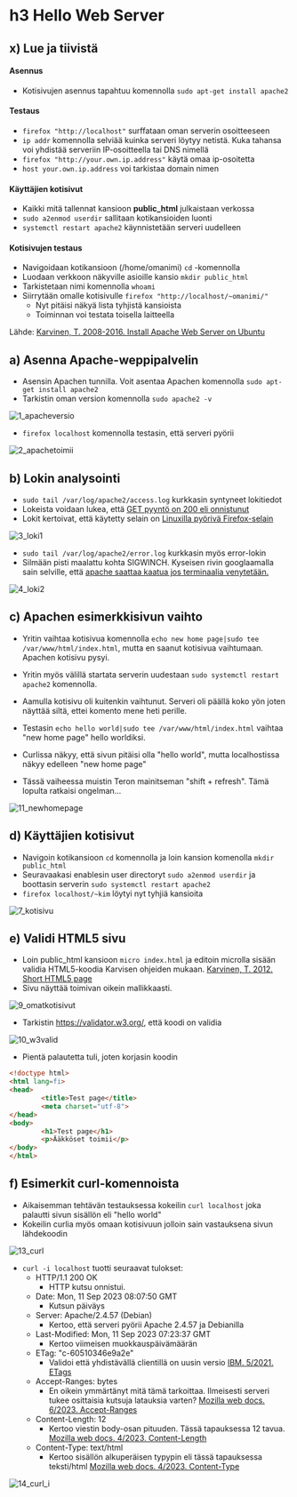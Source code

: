 # h3 Hello Web Server

## x) Lue ja tiivistä

#### Asennus
- Kotisivujen asennus tapahtuu komennolla `sudo apt-get install apache2`

#### Testaus
- `firefox "http://localhost"` surffataan oman serverin osoitteeseen
- `ip addr` komennolla selviää kuinka serveri löytyy netistä. Kuka tahansa voi yhdistää serveriin IP-osoitteella tai DNS nimellä
- `firefox "http://your.own.ip.address"` käytä omaa ip-osoitetta
- `host your.own.ip.address` voi tarkistaa domain nimen


#### Käyttäjien kotisivut
- Kaikki mitä tallennat kansioon **public_html** julkaistaan verkossa
- `sudo a2enmod userdir` sallitaan kotikansioiden luonti
- `systemctl restart apache2` käynnistetään serveri uudelleen

#### Kotisivujen testaus
- Navigoidaan kotikansioon (/home/omanimi) `cd` -komennolla
- Luodaan verkkoon näkyville asioille kansio `mkdir public_html`
- Tarkistetaan nimi komennolla `whoami`
- Siirrytään omalle kotisivulle `firefox "http://localhost/~omanimi/"`
    - Nyt pitäisi näkyä lista tyhjistä kansioista
    - Toiminnan voi testata toisella laitteella

Lähde: [Karvinen, T. 2008-2016. Install Apache Web Server on Ubuntu](https://terokarvinen.com/2008/install-apache-web-server-on-ubuntu-4/)

## a) Asenna Apache-weppipalvelin
- Asensin Apachen tunnilla. Voit asentaa Apachen komennolla `sudo apt-get install apache2`
- Tarkistin oman version komennolla `sudo apache2 -v`

![1_apacheversio](https://github.com/kimbokat/linuxpalvelimet/assets/90966436/86fa0dac-ba7e-4302-84d9-4d31b3543faa)


- `firefox localhost` komennolla testasin, että serveri pyörii

![2_apachetoimii](https://github.com/kimbokat/linuxpalvelimet/assets/90966436/bc87fddd-a105-402a-b40b-502ad1979c91)



## b) Lokin analysointi

- `sudo tail /var/log/apache2/access.log` kurkkasin syntyneet lokitiedot
- Lokeista voidaan lukea, että [GET pyyntö on 200 eli onnistunut](https://developer.mozilla.org/en-US/docs/Web/HTTP/Status/200)
- Lokit kertoivat, että käytetty selain on [Linuxilla pyörivä Firefox-selain](https://user-agents.net/string/mozilla-5-0-x11-linux-x86-64-rv-102-0-gecko-20100101-firefox-102-0)

![3_loki1](https://github.com/kimbokat/linuxpalvelimet/assets/90966436/5176da34-5a88-415f-ae54-7418951c441f)


- `sudo tail /var/log/apache2/error.log` kurkkasin myös error-lokin
- Silmään pisti maalattu kohta SIGWINCH. Kyseisen rivin googlaamalla sain selville, että [apache saattaa kaatua jos terminaalia venytetään.](https://talk.plesk.com/threads/unexpected-server-shutdown.351403/) 

![4_loki2](https://github.com/kimbokat/linuxpalvelimet/assets/90966436/5b6cb3f2-52d5-48db-b003-b604662be210)


## c) Apachen esimerkkisivun vaihto

- Yritin vaihtaa kotisivua komennolla `echo new home page|sudo tee /var/www/html/index.html`, mutta en saanut kotisivua vaihtumaan. Apachen kotisivu pysyi.
- Yritin myös välillä startata serverin uudestaan `sudo systemctl restart apache2` komennolla.

- Aamulla kotisivu oli kuitenkin vaihtunut. Serveri oli päällä koko yön joten näyttää siltä, ettei komento mene heti perille.
- Testasin `echo hello world|sudo tee /var/www/html/index.html` vaihtaa "new home page" hello worldiksi.
- Curlissa näkyy, että sivun pitäisi olla "hello world", mutta localhostissa näkyy edelleen "new home page"
- Tässä vaiheessa muistin Teron mainitseman "shift + refresh". Tämä lopulta ratkaisi ongelman...


![11_newhomepage](https://github.com/kimbokat/linuxpalvelimet/assets/90966436/36ad9384-09f1-4b09-ab89-00d5cac09089)


## d) Käyttäjien kotisivut

- Navigoin kotikansioon `cd` komennolla ja loin kansion komenolla `mkdir public_html`
- Seuravaakasi enablesin user directoryt `sudo a2enmod userdir` ja boottasin serverin `sudo systemctl restart apache2`
- `firefox localhost/~kim` löytyi nyt tyhjiä kansioita 

![7_kotisivu](https://github.com/kimbokat/linuxpalvelimet/assets/90966436/9573fbd1-d354-45f3-ac98-65fe25a908fa)




## e) Validi HTML5 sivu

- Loin public_html kansioon `micro index.html` ja editoin microlla sisään validia HTML5-koodia Karvisen ohjeiden mukaan. [Karvinen, T. 2012. Short HTML5 page](https://terokarvinen.com/2012/short-html5-page/)
- Sivu näyttää toimivan oikein mallikkaasti.

![9_omatkotisivut](https://github.com/kimbokat/linuxpalvelimet/assets/90966436/cb46ee8b-6c1c-4a74-81e4-12f9248f4950)


- Tarkistin https://validator.w3.org/, että koodi on validia


![10_w3valid](https://github.com/kimbokat/linuxpalvelimet/assets/90966436/b38ce9ee-cb75-4837-87d7-2cc97b83f635)


- Pientä palautetta tuli, joten korjasin koodin 
```html
<!doctype html>
<html lang=fi>
<head>
		<title>Test page</title>
		<meta charset="utf-8">
</head>
<body>
		<h1>Test page</h1>
		<p>Ääkköset toimii</p>
</body>
</html>
```


## f) Esimerkit curl-komennoista
- Aikaisemman tehtävän testauksessa kokeilin `curl localhost` joka palautti sivun sisällön eli "hello world"
- Kokeilin curlia myös omaan kotisivuun jolloin sain vastauksena sivun lähdekoodin

![13_curl](https://github.com/kimbokat/linuxpalvelimet/assets/90966436/bdec67b5-76f9-4e59-bcfe-13e9bda634bd)


- `curl -i localhost` tuotti seuraavat tulokset: 
	- HTTP/1.1 200 OK
		- HTTP kutsu onnistui. 
	- Date: Mon, 11 Sep 2023 08:07:50 GMT
		- Kutsun päiväys
	- Server: Apache/2.4.57 (Debian)
		- Kertoo, että serveri pyörii Apache 2.4.57 ja Debianilla
	- Last-Modified: Mon, 11 Sep 2023 07:23:37 GMT
		- Kertoo viimeisen muokkauspäivämäärän
	- ETag: "c-60510346e9a2e"
		- Validoi että yhdistävällä clientillä on uusin versio [IBM. 5/2021. ETags](https://www.ibm.com/docs/en/tap/3.8?topic=SSHEB3_3.8/com.ibm.tap.doc/con_oslc/c_oslc_etags.htm)
	- Accept-Ranges: bytes
		- En oikein ymmärtänyt mitä tämä tarkoittaa. Ilmeisesti serveri tukee osittaisia kutsuja latauksia varten? [Mozilla web docs. 6/2023. Accept-Ranges](https://developer.mozilla.org/en-US/docs/Web/HTTP/Headers/Accept-Ranges)
	- Content-Length: 12
		- Kertoo viestin body-osan pituuden. Tässä tapauksessa 12 tavua. [Mozilla web docs. 4/2023. Content-Length](https://developer.mozilla.org/en-US/docs/Web/HTTP/Headers/Content-Length)
	- Content-Type: text/html
		- Kertoo sisällön alkuperäisen typypin eli tässä tapauksessa teksti/html [Mozilla web docs. 4/2023. Content-Type](https://developer.mozilla.org/en-US/docs/Web/HTTP/Headers/Content-Type)




![14_curl_i](https://github.com/kimbokat/linuxpalvelimet/assets/90966436/fc113fa6-33d3-4808-8a80-504397192bb6)
